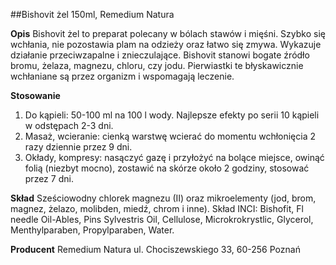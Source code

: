 ##Bishovit żel 150ml, Remedium Natura

**Opis** Bishovit żel to preparat polecany w bólach stawów i mięśni. Szybko się wchłania, nie pozostawia plam na odzieży oraz łatwo się zmywa. Wykazuje działanie przeciwzapalne i znieczulające. Bishovit stanowi bogate źródło bromu, żelaza, magnezu, chloru, czy jodu. Pierwiastki te błyskawicznie wchłaniane są przez organizm i wspomagają leczenie. 

**Stosowanie** 
1. Do kąpieli: 50-100 ml na 100 l wody. Najlepsze efekty po serii 10 kąpieli w odstępach 2-3 dni.
2. Masaż, wcieranie: cienką warstwę wcierać do momentu wchłonięcia 2 razy dziennie przez 9 dni.
3. Okłady, kompresy: nasączyć gazę i przyłożyć na bolące miejsce, owinąć folią (niezbyt mocno), zostawić na skórze około 2 godziny, stosować przez 7 dni.

**Skład** Sześciowodny chlorek magnezu (II) oraz mikroelementy (jod, brom, magnez, żelazo, molibden, miedź, chrom i inne).
Skład INCI: Bishofit, Fl needle Oil-Ables, Pins Sylvestris Oil, Cellulose, Microkrokrystlic, Glycerol, Menthylparaben, Propylparaben, Water.

**Producent** Remedium Natura
ul. Chociszewskiego 33, 60-256 Poznań

